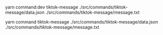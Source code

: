 yarn command:dev tiktok-message ./src/commands/tiktok-message/data.json ./src/commands/tiktok-message/message.txt

yarn command tiktok-message ./src/commands/tiktok-message/data.json ./src/commands/tiktok-message/message.txt
